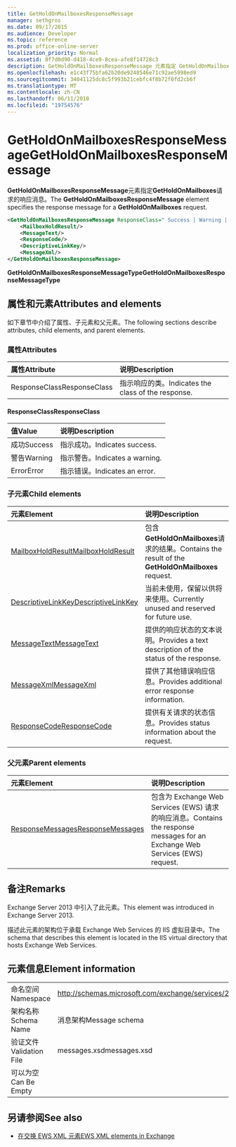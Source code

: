 ```yaml
---
title: GetHoldOnMailboxesResponseMessage
manager: sethgros
ms.date: 09/17/2015
ms.audience: Developer
ms.topic: reference
ms.prod: office-online-server
localization_priority: Normal
ms.assetid: 0f7d0d90-d418-4ce9-8cea-afe8f14728c3
description: GetHoldOnMailboxesResponseMessage 元素指定 GetHoldOnMailboxes 请求的响应消息。
ms.openlocfilehash: e1c43f75bfa62b20de9248546e71c92ae5998ed9
ms.sourcegitcommit: 34041125dc8c5f993b21cebfc4f8b72f0fd2cb6f
ms.translationtype: MT
ms.contentlocale: zh-CN
ms.lasthandoff: 06/11/2018
ms.locfileid: "19754576"
---
```

# <a name="getholdonmailboxesresponsemessage"></a><span data-ttu-id="0b21b-103">GetHoldOnMailboxesResponseMessage</span><span class="sxs-lookup"><span data-stu-id="0b21b-103">GetHoldOnMailboxesResponseMessage</span></span>

<span data-ttu-id="0b21b-104">**GetHoldOnMailboxesResponseMessage**元素指定**GetHoldOnMailboxes**请求的响应消息。</span><span class="sxs-lookup"><span data-stu-id="0b21b-104">The **GetHoldOnMailboxesResponseMessage** element specifies the response message for a **GetHoldOnMailboxes** request.</span></span> 
  
```XML
<GetHoldOnMailboxesResponseMessage ResponseClass=" Success | Warning | Error ">
    <MailboxHoldResult/>
    <MessageText/>
    <ResponseCode/>
    <DescriptiveLinkKey/>
    <MessageXml/>
</GetHoldOnMailboxesResponseMessage>
```

 <span data-ttu-id="0b21b-105">**GetHoldOnMailboxesResponseMessageType**</span><span class="sxs-lookup"><span data-stu-id="0b21b-105">**GetHoldOnMailboxesResponseMessageType**</span></span>
## <a name="attributes-and-elements"></a><span data-ttu-id="0b21b-106">属性和元素</span><span class="sxs-lookup"><span data-stu-id="0b21b-106">Attributes and elements</span></span>

<span data-ttu-id="0b21b-107">如下章节中介绍了属性、子元素和父元素。</span><span class="sxs-lookup"><span data-stu-id="0b21b-107">The following sections describe attributes, child elements, and parent elements.</span></span>
  
### <a name="attributes"></a><span data-ttu-id="0b21b-108">属性</span><span class="sxs-lookup"><span data-stu-id="0b21b-108">Attributes</span></span>

|<span data-ttu-id="0b21b-109">**属性**</span><span class="sxs-lookup"><span data-stu-id="0b21b-109">**Attribute**</span></span>|<span data-ttu-id="0b21b-110">**说明**</span><span class="sxs-lookup"><span data-stu-id="0b21b-110">**Description**</span></span>|
|:-----|:-----|
|<span data-ttu-id="0b21b-111">ResponseClass</span><span class="sxs-lookup"><span data-stu-id="0b21b-111">ResponseClass</span></span>  <br/> |<span data-ttu-id="0b21b-112">指示响应的类。</span><span class="sxs-lookup"><span data-stu-id="0b21b-112">Indicates the class of the response.</span></span>  <br/> |
   
#### <a name="responseclass"></a><span data-ttu-id="0b21b-113">ResponseClass</span><span class="sxs-lookup"><span data-stu-id="0b21b-113">ResponseClass</span></span>

|<span data-ttu-id="0b21b-114">**值**</span><span class="sxs-lookup"><span data-stu-id="0b21b-114">**Value**</span></span>|<span data-ttu-id="0b21b-115">**说明**</span><span class="sxs-lookup"><span data-stu-id="0b21b-115">**Description**</span></span>|
|:-----|:-----|
|<span data-ttu-id="0b21b-116">成功</span><span class="sxs-lookup"><span data-stu-id="0b21b-116">Success</span></span>  <br/> |<span data-ttu-id="0b21b-117">指示成功。</span><span class="sxs-lookup"><span data-stu-id="0b21b-117">Indicates success.</span></span>  <br/> |
|<span data-ttu-id="0b21b-118">警告</span><span class="sxs-lookup"><span data-stu-id="0b21b-118">Warning</span></span>  <br/> |<span data-ttu-id="0b21b-119">指示警告。</span><span class="sxs-lookup"><span data-stu-id="0b21b-119">Indicates a warning.</span></span>  <br/> |
|<span data-ttu-id="0b21b-120">Error</span><span class="sxs-lookup"><span data-stu-id="0b21b-120">Error</span></span>  <br/> |<span data-ttu-id="0b21b-121">指示错误。</span><span class="sxs-lookup"><span data-stu-id="0b21b-121">Indicates an error.</span></span>  <br/> |
   
### <a name="child-elements"></a><span data-ttu-id="0b21b-122">子元素</span><span class="sxs-lookup"><span data-stu-id="0b21b-122">Child elements</span></span>

|<span data-ttu-id="0b21b-123">**元素**</span><span class="sxs-lookup"><span data-stu-id="0b21b-123">**Element**</span></span>|<span data-ttu-id="0b21b-124">**说明**</span><span class="sxs-lookup"><span data-stu-id="0b21b-124">**Description**</span></span>|
|:-----|:-----|
|[<span data-ttu-id="0b21b-125">MailboxHoldResult</span><span class="sxs-lookup"><span data-stu-id="0b21b-125">MailboxHoldResult</span></span>](mailboxholdresult.md) <br/> |<span data-ttu-id="0b21b-126">包含**GetHoldOnMailboxes**请求的结果。</span><span class="sxs-lookup"><span data-stu-id="0b21b-126">Contains the result of the **GetHoldOnMailboxes** request.</span></span>  <br/> |
|[<span data-ttu-id="0b21b-127">DescriptiveLinkKey</span><span class="sxs-lookup"><span data-stu-id="0b21b-127">DescriptiveLinkKey</span></span>](descriptivelinkkey.md) <br/> |<span data-ttu-id="0b21b-128">当前未使用，保留以供将来使用。</span><span class="sxs-lookup"><span data-stu-id="0b21b-128">Currently unused and reserved for future use.</span></span>  <br/> |
|[<span data-ttu-id="0b21b-129">MessageText</span><span class="sxs-lookup"><span data-stu-id="0b21b-129">MessageText</span></span>](messagetext.md) <br/> |<span data-ttu-id="0b21b-130">提供的响应状态的文本说明。</span><span class="sxs-lookup"><span data-stu-id="0b21b-130">Provides a text description of the status of the response.</span></span>  <br/> |
|[<span data-ttu-id="0b21b-131">MessageXml</span><span class="sxs-lookup"><span data-stu-id="0b21b-131">MessageXml</span></span>](messagexml.md) <br/> |<span data-ttu-id="0b21b-132">提供了其他错误响应信息。</span><span class="sxs-lookup"><span data-stu-id="0b21b-132">Provides additional error response information.</span></span>  <br/> |
|[<span data-ttu-id="0b21b-133">ResponseCode</span><span class="sxs-lookup"><span data-stu-id="0b21b-133">ResponseCode</span></span>](responsecode.md) <br/> |<span data-ttu-id="0b21b-134">提供有关请求的状态信息。</span><span class="sxs-lookup"><span data-stu-id="0b21b-134">Provides status information about the request.</span></span>  <br/> |
   
### <a name="parent-elements"></a><span data-ttu-id="0b21b-135">父元素</span><span class="sxs-lookup"><span data-stu-id="0b21b-135">Parent elements</span></span>

|<span data-ttu-id="0b21b-136">**元素**</span><span class="sxs-lookup"><span data-stu-id="0b21b-136">**Element**</span></span>|<span data-ttu-id="0b21b-137">**说明**</span><span class="sxs-lookup"><span data-stu-id="0b21b-137">**Description**</span></span>|
|:-----|:-----|
|[<span data-ttu-id="0b21b-138">ResponseMessages</span><span class="sxs-lookup"><span data-stu-id="0b21b-138">ResponseMessages</span></span>](responsemessages.md) <br/> |<span data-ttu-id="0b21b-139">包含为 Exchange Web Services (EWS) 请求的响应消息。</span><span class="sxs-lookup"><span data-stu-id="0b21b-139">Contains the response messages for an Exchange Web Services (EWS) request.</span></span>  <br/> |
   
## <a name="remarks"></a><span data-ttu-id="0b21b-140">备注</span><span class="sxs-lookup"><span data-stu-id="0b21b-140">Remarks</span></span>

<span data-ttu-id="0b21b-141">Exchange Server 2013 中引入了此元素。</span><span class="sxs-lookup"><span data-stu-id="0b21b-141">This element was introduced in Exchange Server 2013.</span></span>
  
<span data-ttu-id="0b21b-142">描述此元素的架构位于承载 Exchange Web Services 的 IIS 虚拟目录中。</span><span class="sxs-lookup"><span data-stu-id="0b21b-142">The schema that describes this element is located in the IIS virtual directory that hosts Exchange Web Services.</span></span>
  
## <a name="element-information"></a><span data-ttu-id="0b21b-143">元素信息</span><span class="sxs-lookup"><span data-stu-id="0b21b-143">Element information</span></span>

|||
|:-----|:-----|
|<span data-ttu-id="0b21b-144">命名空间</span><span class="sxs-lookup"><span data-stu-id="0b21b-144">Namespace</span></span>  <br/> |http://schemas.microsoft.com/exchange/services/2006/messages  <br/> |
|<span data-ttu-id="0b21b-145">架构名称</span><span class="sxs-lookup"><span data-stu-id="0b21b-145">Schema Name</span></span>  <br/> |<span data-ttu-id="0b21b-146">消息架构</span><span class="sxs-lookup"><span data-stu-id="0b21b-146">Message schema</span></span>  <br/> |
|<span data-ttu-id="0b21b-147">验证文件</span><span class="sxs-lookup"><span data-stu-id="0b21b-147">Validation File</span></span>  <br/> |<span data-ttu-id="0b21b-148">messages.xsd</span><span class="sxs-lookup"><span data-stu-id="0b21b-148">messages.xsd</span></span>  <br/> |
|<span data-ttu-id="0b21b-149">可以为空</span><span class="sxs-lookup"><span data-stu-id="0b21b-149">Can Be Empty</span></span>  <br/> ||
   
## <a name="see-also"></a><span data-ttu-id="0b21b-150">另请参阅</span><span class="sxs-lookup"><span data-stu-id="0b21b-150">See also</span></span>



- [<span data-ttu-id="0b21b-151">在交换 EWS XML 元素</span><span class="sxs-lookup"><span data-stu-id="0b21b-151">EWS XML elements in Exchange</span></span>](ews-xml-elements-in-exchange.md)


